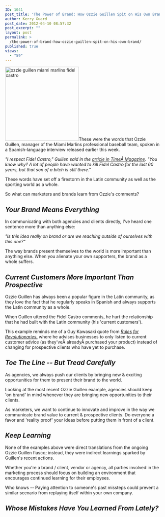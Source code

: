 ```yaml
---
ID: 1041
post_title: 'The Power of Brand: How Ozzie Guillen Spit on His Own Brand'
author: Kerry Guard
post_date: 2012-04-10 08:57:32
post_excerpt: ""
layout: post
permalink: >
  /the-power-of-brand-how-ozzie-guillen-spit-on-his-own-brand/
published: true
views:
  - "59"
---
```

<img class="alignleft  wp-image-1045" title="mlb_u_guillen1x_300" src="http://mkgmediagroup.com/wp-content/uploads/2012/04/mlb_u_guillen1x_300.jpeg" alt="ozzie guillen miami marlins fidel castro" width="240" height="240" />These were the words that Ozzie Guillen, manager of the Miami Marlins professional baseball team, spoken in a Spanish-language interview released earlier this week.

<em>"I respect Fidel Castro," Guillen said in the <a href="http://news.blogs.cnn.com/2012/04/10/miami-marlins-suspend-manager-guillen-for-five-games/comment-page-2/" target="_blank">article in TimeÂ Magazine</a>. "You know why? A lot of people have wanted to kill Fidel Castro for the last 60 years, but that son of a bitch is still there."</em>

These words have set off a firestorm in the Latin community as well as the sporting world as a whole.

So what can marketers and brands learn from Ozzie's comments?
<h2><em>Your Brand Means Everything</em></h2>
In communicating with both agencies and clients directly, I've heard one sentence more than anything else:

<em>"Is this idea really on brand or are we reaching outside of ourselves with this one?"</em>

The way brands present themselves to the world is more important than anything else. When you alienate your own supporters, the brand as a whole suffers.
<h2><em>Current Customers More Important Than Prospective</em></h2>
Ozzie Guillen has always been a popular figure in the Latin community, as they love the fact that he regularly speaks in Spanish and always supports the Latin community as a whole.

When Guillen uttered the Fidel Castro comments, he hurt the relationship that he had built with the Latin community (his 'current customers').

This example reminds me of a Guy Kawasaki quote from <em><a href="http://www.guykawasaki.com/rules-for-revolutionaries/" target="_blank">Rules for Revolutionaries,</a> </em>where he advises businesses to only listen to current customer advice (as they'veÂ alreadyÂ purchased your product) instead of changing for prospective clients who have yet to purchase.
<h2><em>Toe The Line -- But Tread Carefully</em></h2>
As agencies, we always push our clients by bringing new &amp; exciting opportunities for them to present their brand to the world.

Looking at the most recent Ozzie Guillen example, agencies should keep 'on brand' in mind whenever they are bringing new opportunities to their clients.

As marketers, we want to continue to innovate and improve in the way we communicate brand value to current &amp; prospective clients. Do everyone a favor and 'reality proof' your ideas before putting them in front of a client.
<h2><em>Keep Learning</em></h2>
None of the examples above were direct translations from the ongoing Ozzie Guillen fiasco; instead, they were indirect learnings sparked by Guillen's recent actions.

Whether you're a brand / client, vendor or agency, all parties involved in the marketing process should focus on building an environment that encourages continued learning for their employees.

Who knows -- Paying attention to someone's past missteps could prevent a similar scenario from replaying itself within your own company.
<h2><em>Whose Mistakes Have You Learned From Lately?</em></h2>